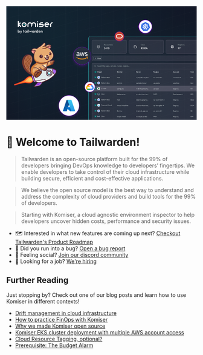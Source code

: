 <img src="profile/banner.png"/>

# 👋 Welcome to Tailwarden!

> Tailwarden is an open-source platform built for the 99% of developers bringing DevOps knowledge to developers’ fingertips. We enable developers to take control of their cloud infrastructure while building secure, efficient and cost-effective applications.

> We believe the open source model is the best way to understand and address the complexity of cloud providers and build tools for the 99% of developers. 

> Starting with Komiser, a cloud agnostic environment inspector to help developers uncover hidden costs, performance and security issues.

* 🗺️ Interested in what new features are coming up next? [Checkout Tailwarden's Product Roadmap](https://roadmap.tailwarden.com)
* 🐛 Did you run into a bug? [Open a bug report](https://discord.tailwarden.com)
* 🦩 Feeling social? [Join our discord community](https://discord.tailwarden.com)
* 🚀 Looking for a job? [We're hiring](https://jobs.tailwarden.com)

## Further Reading

Just stopping by? Check out one of our blog posts and learn how to use Komiser in different contexts!

- [Drift management in cloud infrastructure](https://www.tailwarden.com/blog/infrastructure-drift-management)
- [How to practice FinOps with Komiser](https://www.tailwarden.com/blog/how-to-practice-finops-with-komiser)
- [Why we made Komiser open source](https://www.tailwarden.com/blog/why-we-made-komiser-open-source)
- [Komiser EKS cluster deployment with multiple AWS account access](https://www.tailwarden.com/blog/komiser-eks-cluster-deployment-with-multiple-aws-account-access?utm_source=github&utm_medium=banner&utm_campaign=org-readme)
- [Cloud Resource Tagging, optional?](https://www.tailwarden.com/blog/tagging-optional?utm_source=github&utm_medium=banner&utm_campaign=org-readme)
- [Prerequisite: The Budget Alarm](https://www.tailwarden.com/blog/prerequisite-the-budget-alarm?utm_source=github&utm_medium=banner&utm_campaign=org-readme)
